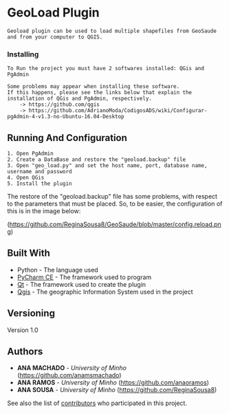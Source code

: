 # GeoLoad Plugin
	Geoload plugin can be used to load multiple shapefiles from GeoSaude and from your computer to QGIS.


### Installing

	To Run the project you must have 2 softwares installed: QGis and PgAdmin

	Some problems may appear when installing these software.
	If this happens, please see the links below that explain the installation of QGis and PgAdmin, respectively.
		-> https://github.com/qgis
		-> https://github.com/AdrianoModa/CodigosADS/wiki/Configurar-pgAdmin-4-v1.3-no-Ubuntu-16.04-Desktop

## Running And Configuration
	1. Open PgAdmin
	2. Create a DataBase and restore the "geoload.backup" file
	3. Open "geo_load.py" and set the host name, port, database name, username and password
	4. Open QGis
	5. Install the plugin

The restore of the "geoload.backup" file has some problems, with respect to the parameters that must be placed. So, to be easier, the configuration of this is in the image below:

(https://github.com/ReginaSousa8/GeoSaude/blob/master/config.reload.png)


## Built With

* Python - The language used
* [PyCharm CE](https://www.jetbrains.com/pycharm/) - The framework used to program
* [Qt](https://www.qt.io) - The framework used to create the plugin
* [Qgis](https://qgis.org/en/site/) - The geographic Information System used in the project


## Versioning

Version 1.0

## Authors

* **ANA MACHADO** - *University of Minho* (https://github.com/anamsmachado)
* **ANA RAMOS** - *University of Minho* (https://github.com/anaoramos)
* **ANA SOUSA** - *University of Minho* (https://github.com/ReginaSousa8)

See also the list of [contributors](https://github.com/ReginaSousa8/GeoSaude/graphs/contributors) who participated in this project.
                                                                 
